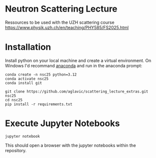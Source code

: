 # Neutron Scattering Lecture
Ressources to be used with the UZH scattering course
https://www.physik.uzh.ch/en/teaching/PHY585/FS2025.html

# Installation
Install python on your local machine and create a virtual environment. On Windows I'd recommand [anaconda](https://www.anaconda.com/download/success) and run in the anaconda prompt:

```
conda create -n nsc25 python=3.12
conda activate nsc25
conda install git

git clone https://github.com/aglavic/scattering_lecture_extras.git nsc25
cd nsc25
pip install -r requirements.txt
```

# Execute Jupyter Notebooks
```
jupyter notebook
```
This should open a browser with the jupyter notebooks within the repository.

